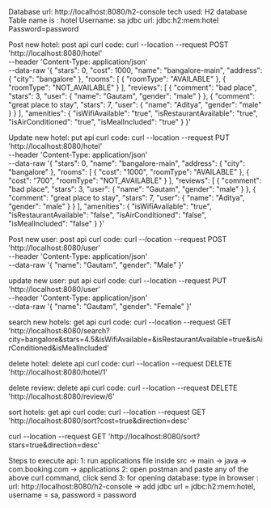Database
url: http://localhost:8080/h2-console
tech used: H2 database
Table name is : hotel
Username: sa
jdbc url: jdbc:h2:mem:hotel
Password=password

Post new hotel: 
post api curl code:
curl --location --request POST 'http://localhost:8080/hotel' \
--header 'Content-Type: application/json' \
--data-raw '{
"stars": 0,
"cost": 1000,
"name": "bangalore-main",
"address": {
"city": "bangalore"
},
"rooms": [
{
"roomType": "AVAILABLE"
},
{
"roomType": "NOT_AVAILABLE"
}
],
"reviews": [
{
"comment": "bad place",
"stars": 3,
"user": {
"name": "Gautam",
"gender": "male"
}
},
{
"comment": "great place to stay",
"stars": 7,
"user": {
"name": "Aditya",
"gender": "male"
}
}
],
"amenities": {
"isWifiAvailable": "true",
"isRestaurantAvailable": "true",
"isAirConditioned": "true",
"isMealIncluded": "true"
}
}'

Update new hotel:
put api curl code:
curl --location --request PUT 'http://localhost:8080/hotel' \
--header 'Content-Type: application/json' \
--data-raw '{
"stars": 0,
"name": "bangalore-main",
"address": {
"city": "bangalore"
},
"rooms": [
{
"cost": "1000",
"roomType": "AVAILABLE"
},
{
"cost": "700",
"roomType": "NOT_AVAILABLE"
}
],
"reviews": [
{
"comment": "bad place",
"stars": 3,
"user": {
"name": "Gautam",
"gender": "male"
}
},
{
"comment": "great place to stay",
"stars": 7,
"user": {
"name": "Aditya",
"gender": "male"
}
}
],
"amenities": {
"isWifiAvailable": "true",
"isRestaurantAvailable": "false",
"isAirConditioned": "false",
"isMealIncluded": "false"
}
}'

Post new user:
post api curl code:
curl --location --request POST 'http://localhost:8080/user' \
--header 'Content-Type: application/json' \
--data-raw '{
"name": "Gautam",
"gender": "Male"
}'

update new user:
put api curl code:
curl --location --request PUT 'http://localhost:8080/user' \
--header 'Content-Type: application/json' \
--data-raw '{
"name": "Gautam",
"gender": "Female"
}'

search new hotels:
get api curl code:
curl --location --request GET 'http://localhost:8080/search?city=bangalore&stars=4.5&isWifiAvailable=&isRestaurantAvailable=true&isAirConditioned&isMealIncluded'

delete hotel:
delete api curl code:
curl --location --request DELETE 'http://localhost:8080/hotel/1'

delete review:
delete api curl code:
curl --location --request DELETE 'http://localhost:8080/review/6'

sort hotels:
get api curl code:
curl --location --request GET 'http://localhost:8080/sort?cost=true&direction=desc'

curl --location --request GET 'http://localhost:8080/sort?stars=true&direction=desc'

Steps to execute api:
1: run applications file inside src -> main -> java -> com.booking.com -> applications
2: open postman and paste any of the above curl command, click send
3: for opening database: type in browser : url: http://localhost:8080/h2-console -> add jdbc url = jdbc:h2:mem:hotel, username = sa, password = password

